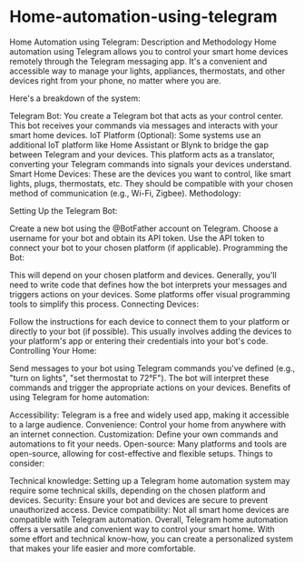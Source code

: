 # Home-automation-using-telegram

Home Automation using Telegram: Description and Methodology
Home automation using Telegram allows you to control your smart home devices remotely through the Telegram messaging app. It's a convenient and accessible way to manage your lights, appliances, thermostats, and other devices right from your phone, no matter where you are.

Here's a breakdown of the system:

Telegram Bot: You create a Telegram bot that acts as your control center. This bot receives your commands via messages and interacts with your smart home devices.
IoT Platform (Optional): Some systems use an additional IoT platform like Home Assistant or Blynk to bridge the gap between Telegram and your devices. This platform acts as a translator, converting your Telegram commands into signals your devices understand.
Smart Home Devices: These are the devices you want to control, like smart lights, plugs, thermostats, etc. They should be compatible with your chosen method of communication (e.g., Wi-Fi, Zigbee).
Methodology:

Setting Up the Telegram Bot:

Create a new bot using the @BotFather account on Telegram.
Choose a username for your bot and obtain its API token.
Use the API token to connect your bot to your chosen platform (if applicable).
Programming the Bot:

This will depend on your chosen platform and devices.
Generally, you'll need to write code that defines how the bot interprets your messages and triggers actions on your devices.
Some platforms offer visual programming tools to simplify this process.
Connecting Devices:

Follow the instructions for each device to connect them to your platform or directly to your bot (if possible).
This usually involves adding the devices to your platform's app or entering their credentials into your bot's code.
Controlling Your Home:

Send messages to your bot using Telegram commands you've defined (e.g., "turn on lights", "set thermostat to 72°F").
The bot will interpret these commands and trigger the appropriate actions on your devices.
Benefits of using Telegram for home automation:

Accessibility: Telegram is a free and widely used app, making it accessible to a large audience.
Convenience: Control your home from anywhere with an internet connection.
Customization: Define your own commands and automations to fit your needs.
Open-source: Many platforms and tools are open-source, allowing for cost-effective and flexible setups.
Things to consider:

Technical knowledge: Setting up a Telegram home automation system may require some technical skills, depending on the chosen platform and devices.
Security: Ensure your bot and devices are secure to prevent unauthorized access.
Device compatibility: Not all smart home devices are compatible with Telegram automation.
Overall, Telegram home automation offers a versatile and convenient way to control your smart home. With some effort and technical know-how, you can create a personalized system that makes your life easier and more comfortable.
